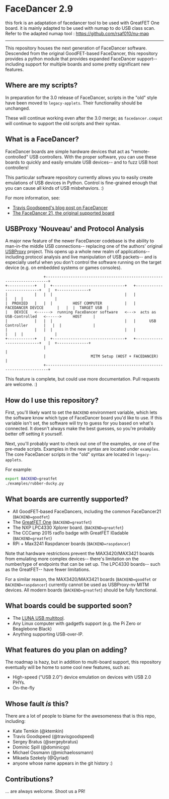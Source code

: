 # FaceDancer 2.9

this fork is an adaptation of facedancer tool to be used with GreatFET One board.
it is mainly adapted to be used with numap to do USB class scan.
Refer to the adapted numap tool : https://github.com/rsaf010/nu-map

------------

This repository houses the next generation of FaceDancer software. Descended from
the original GoodFET-based FaceDancer, this repository provides a python module 
that provides expanded FaceDancer support-- including support for multiple boards 
and some pretty significant new features.

## Where are my scripts?

In preparation for the 3.0 release of FaceDancer, scripts in the "old" style have
been moved to `legacy-applets`. Their functionality should be unchanged.

These will continue working even after the 3.0 merge; as `facedancer.compat` will
continue to support the old scripts and their syntax.

## What is a FaceDancer?

FaceDancer boards are simple hardware devices that act as "remote-controlled" USB
controllers. With the proper software, you can use these boards to quickly and
easily emulate USB devices-- and to fuzz USB host controllers!

This particular software repository currently allows you to easily create emulations
of USB devices in Python. Control is fine-grained enough that you can cause all
kinds of USB misbehaviors. :)

For more information, see:

 * [Travis Goodspeed's blog post on FaceDancer](http://travisgoodspeed.blogspot.com/2012/07/emulating-usb-devices-with-python.html)
 * [The FaceDancer 21, the original supported board](http://goodfet.sourceforge.net/hardware/facedancer21/)

## USBProxy 'Nouveau' and Protocol Analysis

A major new feature of the newer FaceDancer codebase is the ability to man-in-the
middle USB connections-- replacing one of the authors' original [USBProxy](https://github.com/dominicgs/usbproxy)
project. This opens up a whole new realm of applications-- including protocol analysis
and live manipulation of USB packets-- and is especially useful when you don't control
the software running on the target device (e.g. on embedded systems or games consoles).

```
                 +-----------------------------------------------------------------------+
+------------+   |  +--------------------------------+   +---------------------------+   |  +--------------+
|            |   |  |                                |   |                           |   |  |              |
|  PROXIED   |   |  |         HOST COMPUTER          |   |    FACEDANCER DEVICE      |   |  |  TARGET USB  |
|   DEVICE   <------>  running FaceDancer software   <--->  acts as USB-Controlled   <------>     HOST     |
|            |   |  |                                |   |      USB Controller       |   |  |              |
|            |   |  |                                |   |                           |   |  |              |
+------------+   |  +--------------------------------+   +---------------------------+   |  +--------------+
                 |                                                                       |
                 |                    MITM Setup (HOST + FACEDANCER)                     |
                 +-----------------------------------------------------------------------+
```


This feature is complete, but could use more documentation. Pull requests are welcome. :)


## How do I use this repository?

First, you'll likely want to set the ```BACKEND``` environment variable, which lets
the software know which type of FaceDancer board you'd like to use. If this variable
isn't set, the software will try to guess for you based on what's connected. It doesn't
always make the best guesses, so you're probably better off setting it yourself.

Next, you'll probably want to check out one of the examples, or one of the pre-made scripts.
Examples in the new syntax are located under `examples`. The core FaceDancer scripts in the
"old" syntax are located in `legacy-applets`. 

For example:

```sh
export BACKEND=greatfet
./examples/rubber-ducky.py
```

## What boards are currently supported?

 * All GoodFET-based FaceDancers, including the common FaceDancer21 (```BACKEND=goodfet```)
 * The [GreatFET One](http://greatscottgadgets.com/greatfet/) (```BACKEND=greatfet```)
 * The NXP LPC4330 Xplorer board. (```BACKEND=greatfet```)
 * The CCCamp 2015 rad1o badge with GreatFET l0adable (```BACKEND=greatfet```)
 * RPi + Max3241 Raspdancer boards (```BACKEND=raspdancer```)

Note that hardware restrictions prevent the MAX3420/MAX3421 boards from emulating
more complex devices-- there's limitation on the number/type of endpoints that can be
set up. The LPC4330 boards-- such as the GreatFET-- have fewer limitations.

For a similar reason, the MAX3420/MAX3421 boards (`BACKEND=goodfet` or `BACKEND=raspdancer`)
currently cannot be used as USBProxy-nv MITM devices. All modern boards (`BACKEND=greatfet`)
should be fully functional.

## What boards could be supported soon?

 * The [LUNA USB multitool](https://github.com/greatscottgadgets/luna).
 * Any Linux computer with gadgetfs support (e.g. the Pi Zero or Beaglebone Black)
 * Anything supporting USB-over-IP.

## What features do you plan on adding?

The roadmap is hazy, but in addition to multi-board support, this repository
eventually will be home to some cool new features, such as:

 * High-speed ("USB 2.0") device emulation on devices with USB 2.0 PHYs.
 * On-the-fly

## Whose fault _is_ this?

There are a lot of people to blame for the awesomeness that is this repo,
including:

 * Kate Temkin (@ktemkin)
 * Travis Goodspeed (@travisgoodspeed)
 * Sergey Bratus (@sergeybratus)
 * Dominic Spill (@dominicgs)
 * Michael Ossmann (@michaelossmann)
 * Mikaela Szekely (@Qyriad)
 * anyone whose name appears in the git history :)

## Contributions?

... are always welcome. Shoot us a PR!
